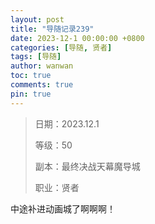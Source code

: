 ```yaml
---
layout: post
title: "导随记录239"
date: 2023-12-1 00:00:00 +0800
categories: [导随, 贤者]
tags: [导随]
author: wanwan
toc: true
comments: true
pin: true
---
```

> 日期：2023.12.1
>
> 等级：50
>
> 副本：最终决战天幕魔导城
>
> 职业：贤者

中途补进动画城了啊啊啊！